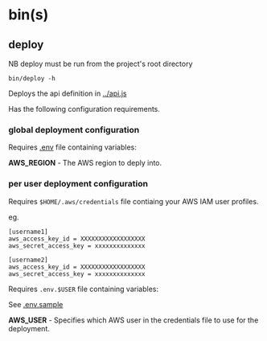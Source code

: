 
# bin(s)


## deploy

NB deploy must be run from the project's root directory

`bin/deploy -h`

Deploys the api definition in [../api.js](https://github.com/InfinityG/aws-contract-api/blob/master/api.js)

Has the following configuration requirements.

### global deployment configuration

Requires [.env](https://github.com/InfinityG/aws-contract-api/blob/master/.env) file containing variables:

__AWS_REGION__ - The AWS region to deply into.<br/>

### per user deployment configuration

Requires `$HOME/.aws/credentials` file contiaing your AWS IAM user profiles.

eg.

```
[username1]
aws_access_key_id = XXXXXXXXXXXXXXXXXX
aws_secret_access_key = xxxxxxxxxxxxxx

[username2]
aws_access_key_id = XXXXXXXXXXXXXXXXXX
aws_secret_access_key = xxxxxxxxxxxxxx 

```

Requires `.env.$USER` file containing variables:

See [.env.sample](https://github.com/InfinityG/aws-contract-api/blob/master/.env.sample)

__AWS_USER__ - Specifies which AWS user in the credentials file to use for the deployment.<br/>


